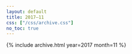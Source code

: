 ```yaml
---
layout: default
title: 2017–11
css: ["/css/archive.css"]
no_toc: true
---
```


{% include archive.html year=2017 month=11 %}
